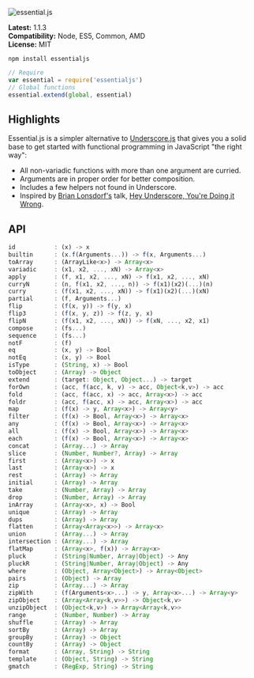 ![essential.js](http://i.imgur.com/CalNHKK.png)

**Latest:** 1.1.3  
**Compatibility:** Node, ES5, Common, AMD  
**License:** MIT  

```
npm install essentialjs
```

```javascript
// Require
var essential = require('essentialjs')
// Global functions
essential.extend(global, essential)
```

## Highlights

Essential.js is a simpler alternative to [Underscore.js](http://underscorejs.org/) that gives you a solid base to get started with functional programming in JavaScript "the right way":

- All non-variadic functions with more than one argument are curried.
- Arguments are in proper order for better composition.
- Includes a few helpers not found in Underscore.
- Inspired by [Brian Lonsdorf's](https://github.com/DrBoolean) talk, [Hey Underscore, You're Doing it Wrong](https://www.youtube.com/watch?v=m3svKOdZijA).

## API

```javascript
id           : (x) -> x
builtin      : (x.f(Arguments...)) -> f(x, Arguments...)
toArray      : (ArrayLike<x>) -> Array<x>
variadic     : (x1, x2, ..., xN) -> Array<x>
apply        : (f, x1, x2, ..., xN) -> f(x1, x2, ..., xN)
curryN       : (n, f(x1, x2, ..., n)) -> f(x1)(x2)(...)(n)
curry        : (f(x1, x2, ..., xN)) -> f(x1)(x2)(...)(xN)
partial      : (f, Arguments...)
flip         : (f(x, y)) -> f(y, x)
flip3        : (f(x, y, z)) -> f(z, y, x)
flipN        : (f(x1, x2, ..., xN)) -> f(xN, ..., x2, x1)
compose      : (fs...)
sequence     : (fs...)
notF         : (f)
eq           : (x, y) -> Bool
notEq        : (x, y) -> Bool
isType       : (String, x) -> Bool
toObject     : (Array) -> Object
extend       : (target: Object, Object...) -> target
forOwn       : (acc, f(acc, k, v) -> acc, Object<k,v>) -> acc
fold         : (acc, f(acc, x) -> acc, Array<x>) -> acc
foldr        : (acc, f(acc, x) -> acc, Array<x>) -> acc
map          : (f(x) -> y, Array<x>) -> Array<y>
filter       : (f(x) -> Bool, Array<x>) -> Array<x>
any          : (f(x) -> Bool, Array<x>) -> Array<x>
all          : (f(x) -> Bool, Array<x>) -> Array<x>
each         : (f(x) -> Bool, Array<x>) -> Array<x>
concat       : (Array...) -> Array
slice        : (Number, Number?, Array) -> Array
first        : (Array<x>) -> x
last         : (Array<x>) -> x
rest         : (Array) -> Array
initial      : (Array) -> Array
take         : (Number, Array) -> Array
drop         : (Number, Array) -> Array
inArray      : (Array<x>, x) -> Bool
unique       : (Array) -> Array
dups         : (Array) -> Array
flatten      : (Array<Array<x>>) -> Array<x>
union        : (Array...) -> Array
intersection : (Array...) -> Array
flatMap      : (Array<x>, f(x)) -> Array<x>
pluck        : (String|Number, Array|Object) -> Any
pluckR       : (String|Number, Array|Object) -> Any
where        : (Object, Array<Object>) -> Array<Object>
pairs        : (Object) -> Array
zip          : (Array...) -> Array
zipWith      : (f(Arguments<x>...) -> y, Array<x>...) -> Array<y>
zipObject    : (Array<Array<k,v>>) -> Object<k,v>
unzipObject  : (Object<k,v>) -> Array<Array<k,v>>
range        : (Number, Number) -> Array
shuffle      : (Array) -> Array
sortBy       : (Array) -> Array
groupBy      : (Array) -> Object
countBy      : (Array) -> Object
format       : (Array, String) -> String
template     : (Object, String) -> String
gmatch       : (RegExp, String) -> String
```
